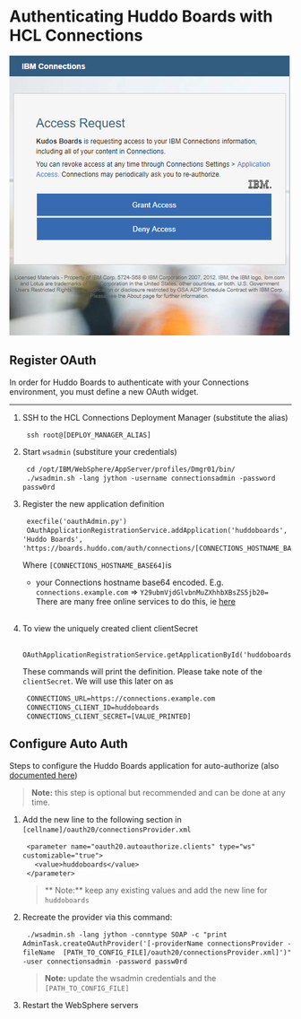 # Authenticating Huddo Boards with HCL Connections

![Outcome](/assets/connections/auth.png)


## Register OAuth
In order for Huddo Boards to authenticate with your Connections environment, you must define a new OAuth widget.

---

1. SSH to the HCL Connections Deployment Manager (substitute the alias)

        ssh root@[DEPLOY_MANAGER_ALIAS]

1. Start `wsadmin` (substiture your credentials)

        cd /opt/IBM/WebSphere/AppServer/profiles/Dmgr01/bin/
        ./wsadmin.sh -lang jython -username connectionsadmin -password passw0rd

1. Register the new application definition

        execfile('oauthAdmin.py')
        OAuthApplicationRegistrationService.addApplication('huddoboards', 'Huddo Boards', 'https://boards.huddo.com/auth/connections/[CONNECTIONS_HOSTNAME_BASE64]/callback')

    Where `[CONNECTIONS_HOSTNAME_BASE64]`is

      - your Connections hostname base64 encoded.  E.g.</br>
        `connections.example.com` => `Y29ubmVjdGlvbnMuZXhhbXBsZS5jb20=`</br>
        There are many free online services to do this, ie [here](https://www.base64encode.net/)</br></br>


1. To view the uniquely created client clientSecret

        OAuthApplicationRegistrationService.getApplicationById('huddoboards')


    These commands will print the definition. Please take note of the `clientSecret`.  We will use this later on as

        CONNECTIONS_URL=https://connections.example.com
        CONNECTIONS_CLIENT_ID=huddoboards
        CONNECTIONS_CLIENT_SECRET=[VALUE_PRINTED]

## Configure Auto Auth

Steps to configure the Huddo Boards application for auto-authorize (also [documented here](https://help.hcltechsw.com/connections/v65/admin/admin/t_admin_registeroauthclientwprovider.html))

> **Note:** this step is optional but recommended and can be done at any time.

1. Add the new line to the following section in `[cellname]/oauth20/connectionsProvider.xml`

        <parameter name="oauth20.autoauthorize.clients" type="ws" customizable="true">
          <value>huddoboards</value>
        </parameter>

    > ** Note:** keep any existing values and add the new line for `huddoboards`

1. Recreate the provider via this command:

        ./wsadmin.sh -lang jython -conntype SOAP -c "print AdminTask.createOAuthProvider('[-providerName connectionsProvider -fileName  [PATH_TO_CONFIG_FILE]/oauth20/connectionsProvider.xml]')" -user connectionsadmin -password passw0rd

    > **Note:** update the wsadmin credentials and the `[PATH_TO_CONFIG_FILE]`

1. Restart the WebSphere servers

